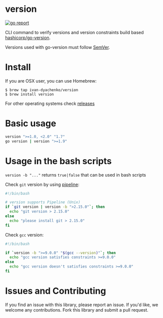 # version
[![go report](https://goreportcard.com/badge/github.com/ivan-dyachenko/version)](https://goreportcard.com/report/github.com/ivan-dyachenko/version)

CLI command to verify versions and version constraints build based [hashicorp/go-version](https://github.com/hashicorp/go-version).

Versions used with go-version must follow [SemVer](http://semver.org/).

# Install
If you are OSX user, you can use Homebrew:

```
$ brew tap ivan-dyachenko/version
$ brew install version
```

For other operating systems check [releases](https://github.com/ivan-dyachenko/version/releases)

# Basic usage

```bash
version ">=1.0, <2.0" "1.7"
go version | version ">=1.9"
```

# Usage in the bash scripts

`version -b "..."` returns `true|false` that can be used in bash scripts

Check `git` version by using [pipeline](https://en.wikipedia.org/wiki/Pipeline_%28Unix%29):
```bash
#!/bin/bash

# version supports Pipeline (Unix)
if `git version | version -b ">2.15.0"`; then
  echo "git version > 2.15.0"
else
  echo "please install git > 2.15.0"
fi
```

Check `gcc` version:
```bash
#!/bin/bash

if `version -b ">=9.0.0" "$(gcc --version)"`; then
  echo "gcc version satisfies constraints >=9.0.0"
else
  echo "gcc version doesn't satisfies constraints >=9.0.0"
fi
```

# Issues and Contributing
If you find an issue with this library, please report an issue. If you'd like, we welcome any contributions. Fork this library and submit a pull request.

